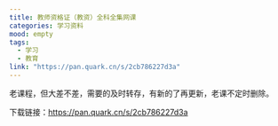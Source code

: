 ```yaml
---
title: 教师资格证（教资）全科全集网课
categories: 学习资料
mood: empty
tags:
  - 学习
  - 教育
link: "https://pan.quark.cn/s/2cb786227d3a"
---
```


老课程，但大差不差，需要的及时转存，有新的了再更新，老课不定时删除。

下载链接：https://pan.quark.cn/s/2cb786227d3a





